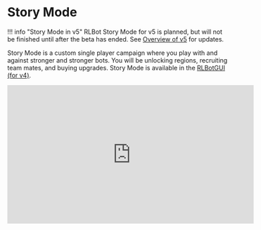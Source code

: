 # Story Mode

!!! info "Story Mode in v5"
    RLBot Story Mode for v5 is planned, but will not be finished until after the beta has ended. See [Overview of v5](/v5/framework/v5) for updates.

Story Mode is a custom single player campaign where you play with and against stronger and stronger bots. You will be unlocking regions, recruiting team mates, and buying upgrades. Story Mode is available in the [RLBotGUI (for v4)](https://rlbot.org/).

<iframe width="560" height="315" src="https://www.youtube.com/embed/Qqj-ImDsYk8?si=pKY2gCwXyzYPrIXf" title="YouTube video player" frameborder="0" allow="accelerometer; autoplay; clipboard-write; encrypted-media; gyroscope; picture-in-picture; web-share" referrerpolicy="strict-origin-when-cross-origin" allowfullscreen></iframe>
